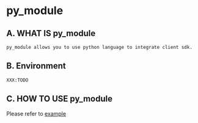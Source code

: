 # py_module
## A. WHAT IS py_module
```shell
py_module allows you to use python language to integrate client sdk.
```

## B. Environment
```shell
XXX:TODO
```

## C. HOW TO USE py_module
Please refer to [example](../apps/tools/py_module/example/get_pcd.py)
